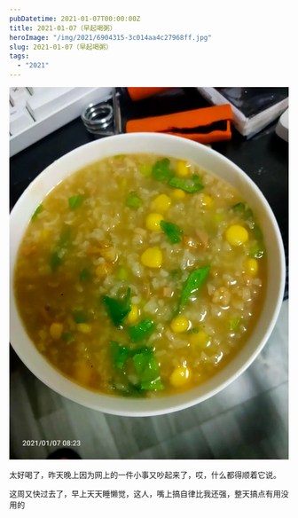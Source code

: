 ```yaml
---
pubDatetime: 2021-01-07T00:00:00Z
title: 2021-01-07（早起喝粥）
heroImage: "/img/2021/6904315-3c014aa4c27968ff.jpg"
slug: 2021-01-07（早起喝粥）
tags:
  - "2021"
---
```


![](../../../../public/img/2021/6904315-3c014aa4c27968ff.jpg)

太好喝了，昨天晚上因为网上的一件小事又吵起来了，哎，什么都得顺着它说。

这周又快过去了，早上天天睡懒觉，这人，嘴上搞自律比我还强，整天搞点有用没用的
